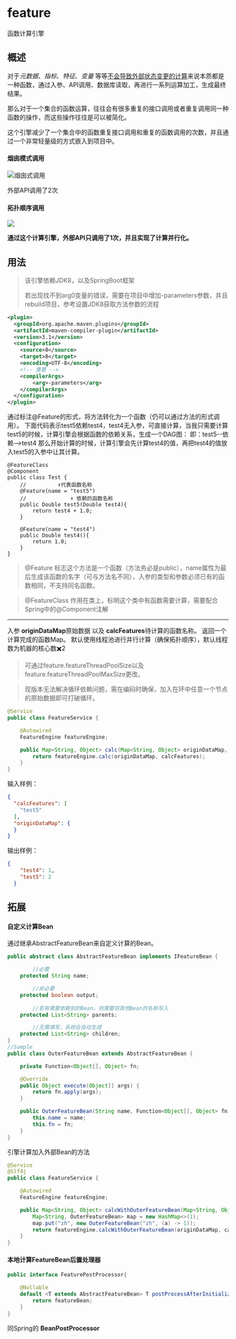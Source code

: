 # feature

函数计算引擎

## 概述

对于*元数据*、*指标*、*特征*、*变量* 等等<u>不会导致外部状态变更的计算</u>来说本质都是一种函数，通过入参、API调用、数据库读取，再进行一系列运算加工，生成最终结果。

那么对于一个集合的函数运算，往往会有很多重复的接口调用或者重复调用同一种函数的操作，而这些操作往往是可以被简化。

这个引擎减少了一个集合中的函数重复接口调用和重复的函数调用的次数，并且通过一个非常轻量级的方式嵌入到项目中。

#### 烟囱模式调用

![烟囱式调用](https://tva1.sinaimg.cn/large/007S8ZIlly1gdww13ipajj30fg07naa9.jpg)

外部API调用了2次

#### 拓扑顺序调用

![](https://tva1.sinaimg.cn/large/007S8ZIlly1gdww0zxudlj30ie096glx.jpg)

**通过这个计算引擎，外部API只调用了1次，并且实现了计算并行化。**

## 用法

> 该引擎依赖JDK8，以及SpringBoot框架
>
> 若出现找不到arg0变量的错误，需要在项目中增加-parameters参数，并且rebuild项目，参考设置JDK8获取方法参数的流程

```xml
<plugin>
  <groupId>org.apache.maven.plugins</groupId>
  <artifactId>maven-compiler-plugin</artifactId>
  <version>3.1</version>
  <configuration>
    <source>8</source>
    <target>8</target>
    <encoding>UTF-8</encoding>
    <!-- 重要 -->
    <compilerArgs>
    	<arg>-parameters</arg>
    </compilerArgs>
  </configuration>
</plugin>
```

通过标注@Feature的形式，将方法转化为一个函数（仍可以通过方法的形式调用）。 下面代码表示test5依赖test4，test4无入参，可直接计算，当我只需要计算test5的时候，计算引擎会根据函数的依赖关系，生成一个DAG图：
即：test5--依赖-->test4 那么开始计算的时候，计算引擎会先计算test4的值，再把test4的值放入test5的入参中让其计算。

```
@FeatureClass
@Component
public class Test {
    //   		⬇️代表函数名称
    @Feature(name = "test5")
    //				⬇️ 依赖的函数名称
    public Double test5(Double test4){
        return test4 + 1.0;
    }
    
    @Feature(name = "test4")
    public Double test4(){
        return 1.0;
    }
}
```

> @Feature
> 标志这个方法是一个函数（方法务必是public），name属性为最后生成该函数的名字（可与方法名不同），入参的类型和参数必须已有的函数相同，不支持同名函数。

> @FeatureClass
> 作用在类上，标明这个类中有函数需要计算，需要配合Spring中的@Component注解

---

入参 **originDataMap**原始数据 以及 **calcFeatures**待计算的函数名称。 返回一个计算完成的函数Map。 默认使用线程池进行并行计算（确保拓扑顺序），默认线程数为机器的核心数✖️2

> 可通过feature.featureThreadPoolSize以及feature.featureThreadPoolMaxSize更改。

> 现版本无法解决循环依赖问题，需在编码时确保，加入在环中任意一个节点的原始数据即可打破循环。

```Java
@Service
public class FeatureService {

    @Autowired
    FeatureEngine featureEngine;

    public Map<String, Object> calc(Map<String, Object> originDataMap, Set<String> calcFeatures){
        return featureEngine.calc(originDataMap, calcFeatures);
    }
}
```

输入样例：

```json
{
  "calcFeatures": [
    "test5"
  ],
  "originDataMap": {
  }
}
```

输出样例：

```json
{
    "test4": 1,
    "test5": 2
  }
```

## 拓展

#### 自定义计算Bean

通过继承AbstractFeatureBean来自定义计算的Bean。

```Java
public abstract class AbstractFeatureBean implements IFeatureBean {

		//必要
    protected String name;

		//非必要
    protected boolean output;
		
		//若有需要依赖别的Bean，则需要将其他Bean的名称写入
    protected List<String> parents;

		//无需填写，系统会自动生成
    protected List<String> children;
}
//Sample
public class OuterFeatureBean extends AbstractFeatureBean {

    private Function<Object[], Object> fn;

    @Override
    public Object execute(Object[] args) {
        return fn.apply(args);
    }

    public OuterFeatureBean(String name, Function<Object[], Object> fn){
        this.name = name;
        this.fn = fn;
    }
}
```

引擎计算加入外部Bean的方法

```Java
@Service
@Slf4j
public class FeatureService {

    @Autowired
    FeatureEngine featureEngine;

    public Map<String, Object> calcWithOuterFeatureBean(Map<String, Object> originDataMap, Set<String> calcFeatures){
        Map<String, OuterFeatureBean> map = new HashMap<>(1);
        map.put("zh", new OuterFeatureBean("zh", (a) -> 1));
        return featureEngine.calcWithOuterFeatureBean(originDataMap, calcFeatures, map);
    }
}
```

#### 本地计算FeatureBean后置处理器

```Java
public interface FeaturePostProcessor{

    @Nullable
    default <T extends AbstractFeatureBean> T postProcessAfterInitializationFeature(T featureBean, String featureBeanName) throws BeansException {
        return featureBean;
    }
}
```

同Spring的 **BeanPostProcessor**


